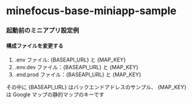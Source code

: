 # minefocus-base-miniapp-sample

### 起動前のミニアプリ設定例

#### 構成ファイルを変更する

1. .env ファイル: {BASEAPI_URL} と {MAP_KEY}
2. .env.dev ファイル：{BASEAPI_URL} と {MAP_KEY}
3. .end.prod ファイル：{BASEAPI_URL} と {MAP_KEY}

その中に {BASEAPI_URL} はバックエンドアドレスのサンプル、 {MAP_KEY} は Google マップの静的マップのキーです

